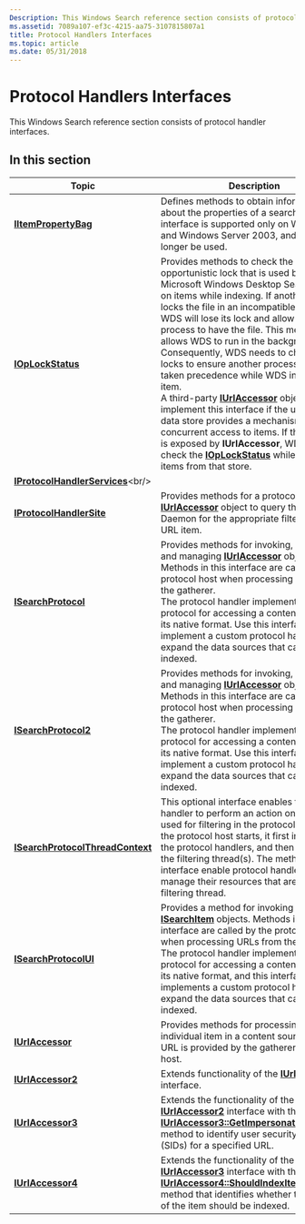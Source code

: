 ```yaml
---
Description: This Windows Search reference section consists of protocol handler interfaces.
ms.assetid: 7089a107-ef3c-4215-aa75-3107815807a1
title: Protocol Handlers Interfaces
ms.topic: article
ms.date: 05/31/2018
---
```


# Protocol Handlers Interfaces

This Windows Search reference section consists of protocol handler interfaces.

## 

## In this section



| Topic                                                                                   | Description                                                                                                                                                                                                                                                                                                                                                                                                                                                                                                                                                                                                                                                                                                                                                                                                              |
|-----------------------------------------------------------------------------------------|--------------------------------------------------------------------------------------------------------------------------------------------------------------------------------------------------------------------------------------------------------------------------------------------------------------------------------------------------------------------------------------------------------------------------------------------------------------------------------------------------------------------------------------------------------------------------------------------------------------------------------------------------------------------------------------------------------------------------------------------------------------------------------------------------------------------------|
| [**IItemPropertyBag**](iitempropertybag.md)<br/>                                 | Defines methods to obtain information about the properties of a search item. This interface is supported only on Windows XP and Windows Server 2003, and should no longer be used.<br/>                                                                                                                                                                                                                                                                                                                                                                                                                                                                                                                                                                                                                            |
| [**IOpLockStatus**](/windows/desktop/api/Searchapi/nn-searchapi-ioplockstatus)<br/>                               | Provides methods to check the opportunistic lock that is used by Microsoft Windows Desktop Search (WDS) on items while indexing. If another process locks the file in an incompatible manner, WDS will lose its lock and allow the other process to have the file. This mechanism allows WDS to run in the background. Consequently, WDS needs to check its locks to ensure another process has not taken precedence while WDS indexes the item. <br/> A third-party [**IUrlAccessor**](/windows/desktop/api/Searchapi/nn-searchapi-iurlaccessor) object can implement this interface if the underlying data store provides a mechanism to track concurrent access to items. If this interface is exposed by **IUrlAccessor**, WDS will check the [**IOpLockStatus**](/windows/desktop/api/Searchapi/nn-searchapi-ioplockstatus) while indexing items from that store. <br/> |
| [**IProtocolHandlerServices**](https://msdn.microsoft.com/library/Bb231447(v=VS.85).aspx)<br/>         |                                                                                                                                                                                                                                                                                                                                                                                                                                                                                                                                                                                                                                                                                                                                                                                                                          |
| [**IProtocolHandlerSite**](/windows/desktop/api/Searchapi/nn-searchapi-iprotocolhandlersite)<br/>                 | Provides methods for a protocol handler's [**IUrlAccessor**](/windows/desktop/api/Searchapi/nn-searchapi-iurlaccessor) object to query the Filter Daemon for the appropriate filter for the URL item. <br/>                                                                                                                                                                                                                                                                                                                                                                                                                                                                                                                                                                                                                                        |
| [**ISearchProtocol**](/windows/desktop/api/Searchapi/nn-searchapi-isearchprotocol)<br/>                           | Provides methods for invoking, initializing, and managing [**IUrlAccessor**](/windows/desktop/api/Searchapi/nn-searchapi-iurlaccessor) objects. Methods in this interface are called by the protocol host when processing URLs from the gatherer. <br/> The protocol handler implements the protocol for accessing a content source in its native format. Use this interface to implement a custom protocol handler to expand the data sources that can be indexed. <br/>                                                                                                                                                                                                                                                                                                                                                                    |
| [**ISearchProtocol2**](/windows/desktop/api/Searchapi/nn-searchapi-isearchprotocol2)<br/>                         | Provides methods for invoking, initializing, and managing [**IUrlAccessor**](/windows/desktop/api/Searchapi/nn-searchapi-iurlaccessor) objects. Methods in this interface are called by the protocol host when processing URLs from the gatherer. <br/> The protocol handler implements the protocol for accessing a content source in its native format. Use this interface to implement a custom protocol handler to expand the data sources that can be indexed. <br/>                                                                                                                                                                                                                                                                                                                                                                    |
| [**ISearchProtocolThreadContext**](/windows/desktop/api/Searchapi/nn-searchapi-isearchprotocolthreadcontext)<br/> | This optional interface enables the protocol handler to perform an action on the thread used for filtering in the protocol host. When the protocol host starts, it first initializes all the protocol handlers, and then it creates the filtering thread(s). The methods on this interface enable protocol handlers to manage their resources that are used by a filtering thread.<br/>                                                                                                                                                                                                                                                                                                                                                                                                                            |
| [**ISearchProtocolUI**](-search-isearchprotocolui.md)<br/>                       | Provides a method for invoking [**ISearchItem**](-search-isearchitem.md) objects. Methods in this interface are called by the protocol host when processing URLs from the gatherer. The protocol handler implements the protocol for accessing a content source in its native format, and this interface implements a custom protocol handler to expand the data sources that can be indexed.<br/>                                                                                                                                                                                                                                                                                                                                                                                                                |
| [**IUrlAccessor**](/windows/desktop/api/Searchapi/nn-searchapi-iurlaccessor)<br/>                                 | Provides methods for processing an individual item in a content source whose URL is provided by the gatherer to the filter host. <br/>                                                                                                                                                                                                                                                                                                                                                                                                                                                                                                                                                                                                                                                                             |
| [**IUrlAccessor2**](/windows/desktop/api/Searchapi/nn-searchapi-iurlaccessor2)<br/>                               | Extends functionality of the [**IUrlAccessor**](/windows/desktop/api/Searchapi/nn-searchapi-iurlaccessor) interface.<br/>                                                                                                                                                                                                                                                                                                                                                                                                                                                                                                                                                                                                                                                                                                                          |
| [**IUrlAccessor3**](/windows/desktop/api/Searchapi/nn-searchapi-iurlaccessor3)<br/>                               | Extends the functionality of the [**IUrlAccessor2**](/windows/desktop/api/Searchapi/nn-searchapi-iurlaccessor2) interface with the [**IUrlAccessor3::GetImpersonationSidBlobs**](/windows/desktop/api/Searchapi/nf-searchapi-iurlaccessor3-getimpersonationsidblobs) method to identify user security identifiers (SIDs) for a specified URL.<br/>                                                                                                                                                                                                                                                                                                                                                                                                                                                                                                                                 |
| [**IUrlAccessor4**](/windows/desktop/api/Searchapi/nn-searchapi-iurlaccessor4)<br/>                               | Extends the functionality of the [**IUrlAccessor3**](/windows/desktop/api/Searchapi/nn-searchapi-iurlaccessor3) interface with the [**IUrlAccessor4::ShouldIndexItemContent**](/windows/desktop/api/Searchapi/nf-searchapi-iurlaccessor4-shouldindexitemcontent) method that identifies whether the content of the item should be indexed. <br/>                                                                                                                                                                                                                                                                                                                                                                                                                                                                                                                                   |



 

 

 




